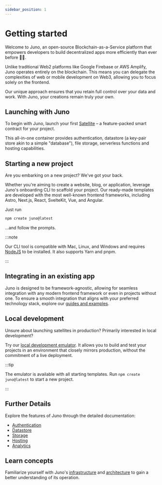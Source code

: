 ```yaml
---
sidebar_position: 1
---
```


# Getting started

Welcome to Juno, an open-source Blockchain-as-a-Service platform that empowers developers to build decentralized apps more efficiently than ever before 🚀🤯.

Unlike traditional Web2 platforms like Google Firebase or AWS Amplify, Juno operates entirely on the blockchain. This means you can delegate the complexities of web or mobile development on Web3, allowing you to focus solely on the frontend.

Our unique approach ensures that you retain full control over your data and work. With Juno, your creations remain truly your own.

## Launching with Juno

To begin with Juno, launch your first [Satellite](/docs/add-juno-to-an-app/create-a-satellite.md) – a feature-packed smart contract for your project.

This all-in-one container provides authentication, datastore (a key-pair store akin to a simple "database"), file storage, serverless functions and hosting capabilities.

## Starting a new project

Are you embarking on a new project? We've got your back.

Whether you're aiming to create a website, blog, or application, leverage Juno's onboarding CLI to scaffold your project. Our ready-made templates are developed with the most well-known frontend frameworks, including Astro, Next.js, React, SvelteKit, Vue, and Angular.

Just run

```bash
npm create juno@latest
```

...and follow the prompts.

:::note

Our CLI tool is compatible with Mac, Linux, and Windows and requires [NodeJS](https://nodejs.org/en) to be installed. It also supports Yarn and pnpm.

:::

## Integrating in an existing app

Juno is designed to be framework-agnostic, allowing for seamless integration with any modern frontend framework or even in projects without one. To ensure a smooth integration that aligns with your preferred technology stack, explore our [guides and examples](/docs/category/guides-and-examples).

## Local development

Unsure about launching satellites in production? Primarily interested in local development?

Try our [local development emulator](./miscellaneous/local-development.md). It allows you to build and test your projects in an environment that closely mirrors production, without the commitment of a live deployment.

:::tip

The emulator is available with all starting templates. Run `npm create juno@latest` to start a new project.

:::

## Further Details

Explore the features of Juno through the detailed documentation:

- [Authentication](build/authentication.md)
- [Datastore](build/datastore.md)
- [Storage](build/storage.md)
- [Hosting](build/hosting.md)
- [Analytics](build/analytics.md)

## Learn concepts

Familiarize yourself with Juno's [infrastructure](category/infrastructure) and [architecture](architecture.md) to gain a better understanding of its operation.
